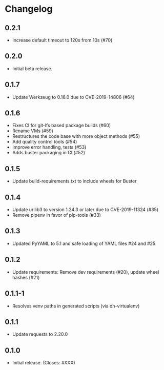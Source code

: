 # Changelog

## 0.2.1

  * Increase default timeout to 120s from 10s (#70)

## 0.2.0

  * Initial beta release.

## 0.1.7

  * Update Werkzeug to 0.16.0 due to CVE-2019-14806 (#64)

## 0.1.6

  * Fixes CI for git-lfs based package builds (#60)
  * Rename VMs (#59)
  * Restructures the code base with more object methods (#55)
  * Add quality control tools (#54)
  * Improve error handling, tests (#53)
  * Adds buster packaging in CI (#52)

## 0.1.5

  * Update build-requirements.txt to include wheels for Buster

## 0.1.4

  * Update urllib3 to version 1.24.3 or later due to CVE-2019-11324 (#35)
  * Remove pipenv in favor of pip-tools (#33)

## 0.1.3

  * Updated PyYAML to 5.1 and safe loading of YAML files
    #24 and #25

## 0.1.2

  * Update requirements: Remove dev requirements (#20), update wheel hashes
    (#21)

## 0.1.1-1

  * Resolves venv paths in generated scripts (via dh-virtualenv)

## 0.1.1

  * Update requests to 2.20.0

## 0.1.0

  * Initial release. (Closes: #XXX)

